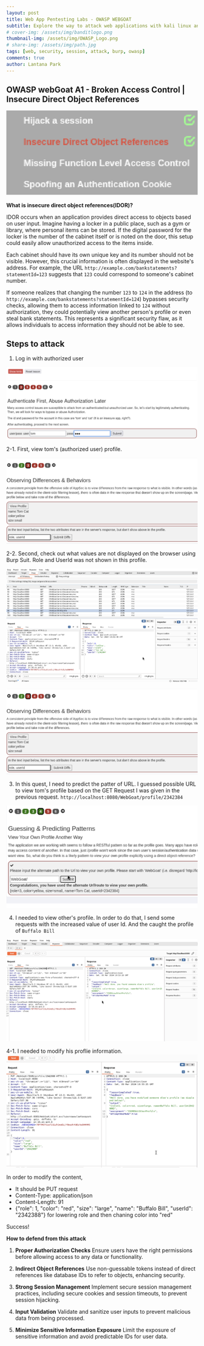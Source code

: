 ```yaml
---
layout: post
title: Web App Pentesting Labs - OWASP WEBGOAT
subtitle: Explore the way to attack web applications with kali linux and OWASP - Insecure Direct Object References(IDOR)
# cover-img: /assets/img/banditlogo.png
thumbnail-img: /assets/img/OWASP_Logo.png
# share-img: /assets/img/path.jpg
tags: [web, security, session, attack, burp, owasp]
comments: true
author: Lantana Park
---
```


## OWASP webGoat A1 - Broken Access Control | Insecure Direct Object References

![index](/assets/img/IDOR/Screenshot%202024-03-09%20at%2019.33.50.png)

**What is insecure direct object references(IDOR)?**

IDOR occurs when an application provides direct access to objects based on user input. Imagine having a locker in a public place, such as a gym or library, where personal items can be stored. If the digital password for the locker is the number of the cabinet itself or is noted on the door, this setup could easily allow unauthorized access to the items inside.

Each cabinet should have its own unique key and its number should not be visible. However, this crucial information is often displayed in the website's address. For example, the URL `http://example.com/bankstatements?statementId=123` suggests that `123` could correspond to someone's cabinet number.

If someone realizes that changing the number `123` to `124` in the address (to `http://example.com/bankstatements?statementId=124`) bypasses security checks, allowing them to access information linked to `124` without authorization, they could potentially view another person's profile or even steal bank statements. This represents a significant security flaw, as it allows individuals to access information they should not be able to see.

## Steps to attack

1. Log in with authorized user

![login](/assets/img/IDOR/Screenshot%202024-03-09%20at%2018.52.28.png)

2-1. First, view tom's (authorized user) profile.

![profile](/assets/img/IDOR/Screenshot%202024-03-09%20at%2019.03.30.png)

2-2. Second, check out what values are not displayed on the browser using Burp Suit. Role and UserId was not shown in this profile.

![difference](/assets/img/IDOR/Screenshot%202024-03-09%20at%2019.03.09.png)

![secondFianl](/assets/img/IDOR/Screenshot%202024-03-09%20at%2019.03.30.png)

3. In this quest, I need to predict the patter of URL. I guessed possible URL to view tom's profile based on the GET Request I was given in the previous request. `http://localhost:8080/WebGoat/profile/2342384`

![prediction](/assets/img/IDOR/Screenshot%202024-03-09%20at%2019.14.10.png)

4. I needed to view other's profile. In order to do that, I send some requests with the increased value of user Id. And the caught the profile of `Buffalo Bill`

![otherProfile](/assets/img/IDOR/Screenshot%202024-03-09%20at%2019.19.38.png)

4-1. I needed to modify his proflie information.
![modification](/assets/img/IDOR/Screenshot%202024-03-09%20at%2019.33.32.png)

In order to modify the content,

- It should be PUT request
- Content-Type: application/json
- Content-Length: 91
- {"role": 1, "color": "red", "size": "large", "name": "Buffalo Bill", "userId": "2342388"}
  for lowering role and then chaning color into "red"

Success!

**How to defend from this attack**

1. **Proper Authorization Checks**
   Ensure users have the right permissions before allowing access to any data or functionality.

2. **Indirect Object References**
   Use non-guessable tokens instead of direct references like database IDs to refer to objects, enhancing security.

3. **Strong Session Management**
   Implement secure session management practices, including secure cookies and session timeouts, to prevent session hijacking.

4. **Input Validation**
   Validate and sanitize user inputs to prevent malicious data from being processed.

5. **Minimize Sensitive Information Exposure**
   Limit the exposure of sensitive information and avoid predictable IDs for user data.
